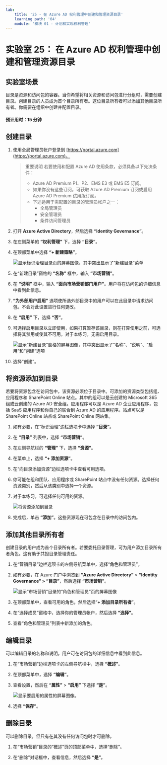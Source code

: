 ```yaml
---
lab:
    title: '25 - 在 Azure AD 权利管理中创建和管理资源目录'
    learning path: '04'
    module: '模块 01 - 计划和实现权利管理'
---
```


# 实验室 25： 在 Azure AD 权利管理中创建和管理资源目录

## 实验室场景

目录是资源和访问包的容器。当你希望将相关资源和访问包进行分组时，需要创建目录。创建目录的人员成为首个目录所有者。这位目录所有者可以添加其他目录所有者。你需要在组织中创建并配置目录。

#### 预计用时：15 分钟

## 创建目录

1. 使用全局管理员帐户登录到 [https://portal.azure.com](https://portal.azure.com)。

    >重要说明
    >若要使用和配置 Azure AD 使用条款，必须具备以下先决条件：
    >
    >- Azure AD Premium P1、P2、EMS E3 或 EMS E5 订阅。
    >- 如果你没有这些订阅，可获取 Azure AD Premium 订阅或启用 Azure AD Premium 试用版订阅。
    >- 下述适用于需配置的目录的管理员帐户之一：
    >    - 全局管理员
    >    - 安全管理员
    >    - 条件访问管理员

1. 打开 **Azure Active Directory**，然后选择 **“Identity Governance”**。

1. 在左侧菜单的 **“权利管理”** 下，选择 **“目录”**。

1. 在顶部菜单中选择 **“+ 新建策略”**。

    ![显示标识治理目录页的屏幕图像，其中突出显示了“新建目录”菜单 ](./media/lp4-mod1-identity-governance-new-catalog.png)

1. 在“新建目录”窗格的 **“名称”** 框中，输入 **“市场营销”**。

1. 在 **“说明”** 框中，输入 **“面向市场营销部门用户”**。用户将在访问包的详细信息中看到此信息。

1. **“为外部用户启用”** 选项使所选外部目录中的用户可以在此目录中请求访问包。不会对此设置进行任何更改。

1. 在 **“启用”** 下，选择 **“否”**。

1. 可选择启用目录以立即使用，如果打算暂存该目录，则在打算使用之前，可选择将其禁用或使其不可用。对于本练习，无需启用目录。

    ![显示“新建目录”窗格的屏幕图像，其中突出显示了“名称”、“说明”、“启用”和“创建”选项](./media/lp4-mod1-new-catalog-marketing.png)

1. 选择“创建”。

## 将资源添加到目录

若要将资源包含在访问包中，该资源必须位于目录中。可添加的资源类型包括组、应用程序和 SharePoint Online 站点。其中的组可以是云创建的 Microsoft 365 组或云创建的 Azure AD 安全组。应用程序可以是 Azure AD 企业应用程序，包括 SaaS 应用程序和你自己的联合到 Azure AD 的应用程序。站点可以是 SharePoint Online 站点或 SharePoint Online 网站集。

1. 如有必要，在“标识治理”边栏选项卡中选择 **“目录”**。

1. 在 **“目录”** 列表中，选择 **“市场营销”**。

1. 在左侧导航栏的 **“管理”** 下，选择 **“资源”**。

1. 在菜单上，选择 **“+ 添加资源”**。

1. 在“向目录添加资源”边栏选项卡中查看可用选项。

1. 你可能在组和团队、应用程序或 SharePoint 站点中没有任何资源。选择任何资源类别，然后从该类别中选择一个资源。

1. 对于本练习，可选择任何可用的资源。

    ![将资源添加到目录](./media/catalog-add-resources.png)

1. 完成后，单击 **“添加”**。这些资源现在可包含在目录中的访问包内。

## 添加其他目录所有者

创建目录的用户成为首个目录所有者。若要委托目录管理，可为用户添加目录所有者角色。这有助于共担目录管理责任。

1. 在“营销目录”边栏选项卡的左侧导航菜单中，选择“角色和管理员”。

1. 如有必要，在 Azure 门户中浏览到 **“Azure Active Directory”** > **“Identity Governance” > “目录”**，然后选择 **“市场营销”**。

    ![显示“市场营销”目录的“角色和管理员”页的屏幕图像](./media/lp4-mod1-catalog-roles-and-admins.png)

1. 在顶部菜单中，查看可用的角色，然后选择“**+ 添加目录所有者**”。

1. 在“选择成员”窗格中，选择你的管理员帐户，然后选择 **“选择”**。

1. 查看“角色和管理员”列表中新添加的角色。

## 编辑目录

可以编辑目录的名称和说明。用户可在访问包的详细信息中看到此信息。

1. 在“市场营销”边栏选项卡的左侧导航栏中，选择 **“概述”**。

1. 在顶部菜单中，选择 **“编辑”**。

1. 查看设置，然后在 **“属性”** > **“启用”** 下选择 **“是”**。

    ![显示要启用的属性的屏幕图像。](./media/lp4-mod1-edit-marketing-catalog.png)

1. 选择 **“保存”**。

## 删除目录

可以删除目录，但只有在其没有任何访问包时才可删除。

1. 在“市场营销”目录的“概述”页的顶部菜单中，选择“删除”。

1. 在“删除”对话框中，查看信息，然后选择 **“是”**。
